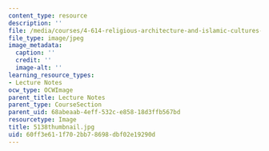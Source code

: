 ```yaml
---
content_type: resource
description: ''
file: /media/courses/4-614-religious-architecture-and-islamic-cultures-fall-2002/60ff3e611f702bb78698dbf02e19290d_5138thumbnail.jpg
file_type: image/jpeg
image_metadata:
  caption: ''
  credit: ''
  image-alt: ''
learning_resource_types:
- Lecture Notes
ocw_type: OCWImage
parent_title: Lecture Notes
parent_type: CourseSection
parent_uid: 68abeaab-4eff-532c-e858-18d3ffb567bd
resourcetype: Image
title: 5138thumbnail.jpg
uid: 60ff3e61-1f70-2bb7-8698-dbf02e19290d
---
```

